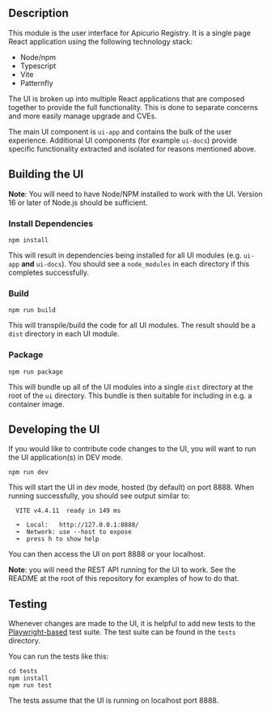 ## Description
This module is the user interface for Apicurio Registry.  It is a single page React application
using the following technology stack:

* Node/npm
* Typescript
* Vite
* Patternfly

The UI is broken up into multiple React applications that are composed together to provide the
full functionality.  This is done to separate concerns and more easily manage upgrade and CVEs.

The main UI component is `ui-app` and contains the bulk of the user experience.  Additional UI
components (for example `ui-docs`) provide specific functionality extracted and isolated for
reasons mentioned above.

## Building the UI
**Note**: You will need to have Node/NPM installed to work with the UI.  Version 16 or later of Node.js 
should be sufficient.

### Install Dependencies

```
npm install
```

This will result in dependencies being installed for all UI modules (e.g. `ui-app` **and** `ui-docs`).
You should see a `node_modules` in each directory if this completes successfully.

### Build
```
npm run build
```

This will transpile/build the code for all UI modules.  The result should be a `dist` directory in
each UI module.

### Package
```
npm run package
```

This will bundle up all of the UI modules into a single `dist` directory at the root of the `ui` 
directory.  This bundle is then suitable for including in e.g. a container image.

## Developing the UI

If you would like to contribute code changes to the UI, you will want to run the UI application(s)
in DEV mode.

```
npm run dev
```

This will start the UI in dev mode, hosted (by default) on port 8888.  When running successfully,
you should see output similar to:

```
  VITE v4.4.11  ready in 149 ms

  ➜  Local:   http://127.0.0.1:8888/
  ➜  Network: use --host to expose
  ➜  press h to show help
```

You can then access the UI on port 8888 or your localhost.

**Note**:  you will need the REST API running for the UI to work.  See the README at the root of
this repository for examples of how to do that.


## Testing
Whenever changes are made to the UI, it is helpful to add new tests to the [Playwright-based](https://playwright.dev/)
test suite.  The test suite can be found in the `tests` directory.

You can run the tests like this:

```
cd tests
npm install
npm run test
```

The tests assume that the UI is running on localhost port 8888.